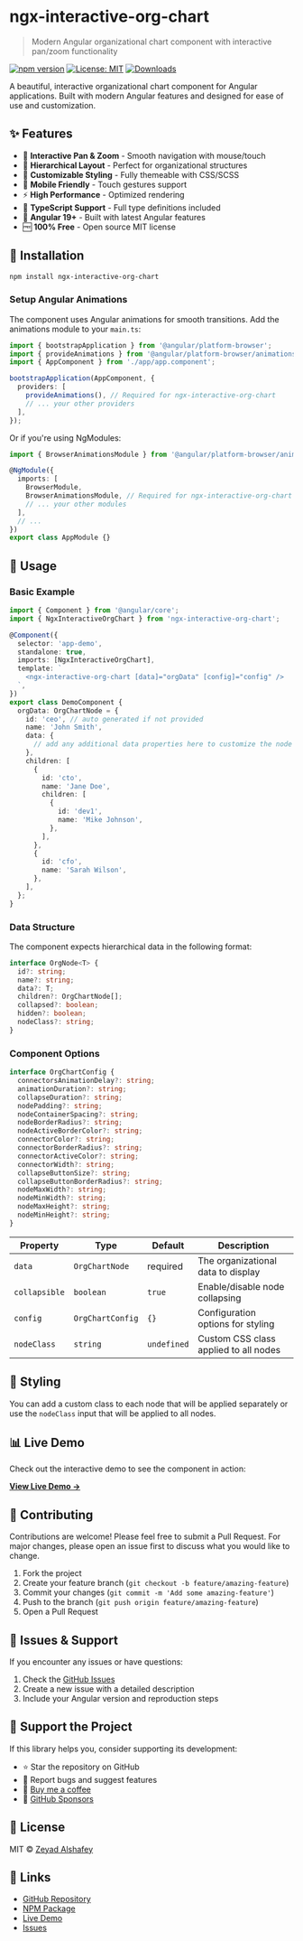 # ngx-interactive-org-chart

> Modern Angular organizational chart component with interactive pan/zoom functionality

[![npm version](https://badge.fury.io/js/ngx-interactive-org-chart.svg)](https://badge.fury.io/js/ngx-interactive-org-chart)
[![License: MIT](https://img.shields.io/badge/License-MIT-yellow.svg)](https://opensource.org/licenses/MIT)
[![Downloads](https://img.shields.io/npm/dm/ngx-interactive-org-chart.svg)](https://www.npmjs.com/package/ngx-interactive-org-chart)

A beautiful, interactive organizational chart component for Angular applications. Built with modern Angular features and designed for ease of use and customization.

## ✨ Features

- 🎯 **Interactive Pan & Zoom** - Smooth navigation with mouse/touch
- 🌳 **Hierarchical Layout** - Perfect for organizational structures
- 🎨 **Customizable Styling** - Fully themeable with CSS/SCSS
- 📱 **Mobile Friendly** - Touch gestures support
- ⚡ **High Performance** - Optimized rendering
- 🔧 **TypeScript Support** - Full type definitions included
- 🎪 **Angular 19+** - Built with latest Angular features
- 🆓 **100% Free** - Open source MIT license

## 🚀 Installation

```bash
npm install ngx-interactive-org-chart
```

### Setup Angular Animations

The component uses Angular animations for smooth transitions. Add the animations module to your `main.ts`:

```typescript
import { bootstrapApplication } from '@angular/platform-browser';
import { provideAnimations } from '@angular/platform-browser/animations';
import { AppComponent } from './app/app.component';

bootstrapApplication(AppComponent, {
  providers: [
    provideAnimations(), // Required for ngx-interactive-org-chart
    // ... your other providers
  ],
});
```

Or if you're using NgModules:

```typescript
import { BrowserAnimationsModule } from '@angular/platform-browser/animations';

@NgModule({
  imports: [
    BrowserModule,
    BrowserAnimationsModule, // Required for ngx-interactive-org-chart
    // ... your other modules
  ],
  // ...
})
export class AppModule {}
```

## 📖 Usage

### Basic Example

```typescript
import { Component } from '@angular/core';
import { NgxInteractiveOrgChart } from 'ngx-interactive-org-chart';

@Component({
  selector: 'app-demo',
  standalone: true,
  imports: [NgxInteractiveOrgChart],
  template: `
    <ngx-interactive-org-chart [data]="orgData" [config]="config" />
  `,
})
export class DemoComponent {
  orgData: OrgChartNode = {
    id: 'ceo', // auto generated if not provided
    name: 'John Smith',
    data: {
      // add any additional data properties here to customize the node and use it for displaying different types of nodes
    },
    children: [
      {
        id: 'cto',
        name: 'Jane Doe',
        children: [
          {
            id: 'dev1',
            name: 'Mike Johnson',
          },
        ],
      },
      {
        id: 'cfo',
        name: 'Sarah Wilson',
      },
    ],
  };
}
```

### Data Structure

The component expects hierarchical data in the following format:

```typescript
interface OrgNode<T> {
  id?: string;
  name?: string;
  data?: T;
  children?: OrgChartNode[];
  collapsed?: boolean;
  hidden?: boolean;
  nodeClass?: string;
}
```

### Component Options

```typescript
interface OrgChartConfig {
  connectorsAnimationDelay?: string;
  animationDuration?: string;
  collapseDuration?: string;
  nodePadding?: string;
  nodeContainerSpacing?: string;
  nodeBorderRadius?: string;
  nodeActiveBorderColor?: string;
  connectorColor?: string;
  connectorBorderRadius?: string;
  connectorActiveColor?: string;
  connectorWidth?: string;
  collapseButtonSize?: string;
  collapseButtonBorderRadius?: string;
  nodeMaxWidth?: string;
  nodeMinWidth?: string;
  nodeMaxHeight?: string;
  nodeMinHeight?: string;
}
```

| Property      | Type             | Default     | Description                           |
| ------------- | ---------------- | ----------- | ------------------------------------- |
| `data`        | `OrgChartNode`   | required    | The organizational data to display    |
| `collapsible` | `boolean`        | `true`      | Enable/disable node collapsing        |
| `config`      | `OrgChartConfig` | `{}`        | Configuration options for styling     |
| `nodeClass`   | `string`         | `undefined` | Custom CSS class applied to all nodes |

## 🎨 Styling

You can add a custom class to each node that will be applied separately or use the `nodeClass` input that will be applied to all nodes.

## 📊 Live Demo

Check out the interactive demo to see the component in action:

**[View Live Demo →](https://zeyadelshaf3y.github.io/ngx-interactive-org-chart)**

## 🤝 Contributing

Contributions are welcome! Please feel free to submit a Pull Request. For major changes, please open an issue first to discuss what you would like to change.

1. Fork the project
2. Create your feature branch (`git checkout -b feature/amazing-feature`)
3. Commit your changes (`git commit -m 'Add some amazing-feature'`)
4. Push to the branch (`git push origin feature/amazing-feature`)
5. Open a Pull Request

## 🤖 Issues & Support

If you encounter any issues or have questions:

1. Check the [GitHub Issues](https://github.com/zeyadelshaf3y/ngx-interactive-org-chart/issues)
2. Create a new issue with a detailed description
3. Include your Angular version and reproduction steps

## 💝 Support the Project

If this library helps you, consider supporting its development:

- ⭐ Star the repository on GitHub
- 🐛 Report bugs and suggest features
- 💝 [Buy me a coffee](https://buymeacoffee.com/zeyadalshafey)
- 💖 [GitHub Sponsors](https://github.com/sponsors/zeyadelshaf3y)

## 📄 License

MIT © [Zeyad Alshafey](https://github.com/zeyadelshaf3y)

## 🔗 Links

- [GitHub Repository](https://github.com/zeyadelshaf3y/ngx-interactive-org-chart)
- [NPM Package](https://www.npmjs.com/package/ngx-interactive-org-chart)
- [Live Demo](https://zeyadelshaf3y.github.io/ngx-interactive-org-chart)
- [Issues](https://github.com/zeyadelshaf3y/ngx-interactive-org-chart/issues)
